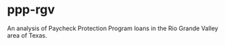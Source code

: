 # ppp-rgv
An analysis of Paycheck Protection Program loans in the Rio Grande Valley area of Texas. 
